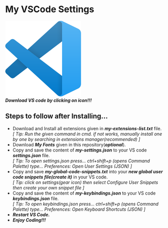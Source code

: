 # My VSCode Settings
[![VS Code](https://github.com/harishd-rover/my-vscode-settings/blob/main/vscode-icon.png)](https://code.visualstudio.com/download "Download VS Code Here")  
_**Download VS code by clicking on icon!!!**_
## Steps to follow after Installing...
- Download and Install all extensions given in _**my-extensions-list.txt**_ file.  
_[ Tip: Run the given command in cmd. if not works, manually install one by one by searching in extensions manager(recommended) ]_
- Download _**My Fonts**_ given in this repository(_**optional**_).
- Copy and save the content of _**my-settings.json**_ to your VS code _**settings.json**_ file.  
_[ Tip: To open settings.json press... ctrl+shift+p (opens Command Palette) type... Preferences: Open User Settings (JSON) ]_
- Copy and save _**my-global-code-snippets.txt**_ into your _**new global user code snippets file(create it)**_ in your VS code.  
_[ Tip: click on settings(gear icon) then select Configure User Snippets then create your own snippet file ]_
- Copy and save the content of _**my-keybindings.json**_ to your VS code _**keybindings.json**_ file.  
_[ Tip: To open keybindings.json press... ctrl+shift+p (opens Command Palette) type... Preferences: Open Keyboard Shortcuts (JSON) ]_
- _**Restart VS Code.**_
- _**Enjoy Coding!!!**_
